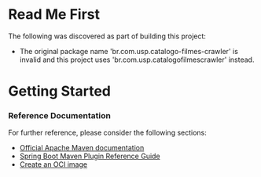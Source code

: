 # Read Me First
The following was discovered as part of building this project:

* The original package name 'br.com.usp.catalogo-filmes-crawler' is invalid and this project uses 'br.com.usp.catalogofilmescrawler' instead.

# Getting Started

### Reference Documentation
For further reference, please consider the following sections:

* [Official Apache Maven documentation](https://maven.apache.org/guides/index.html)
* [Spring Boot Maven Plugin Reference Guide](https://docs.spring.io/spring-boot/docs/2.7.16-SNAPSHOT/maven-plugin/reference/html/)
* [Create an OCI image](https://docs.spring.io/spring-boot/docs/2.7.16-SNAPSHOT/maven-plugin/reference/html/#build-image)


